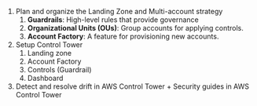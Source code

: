 1. Plan and organize the Landing Zone and Multi-account strategy
	1. **Guardrails**: High-level rules that provide governance
	2. **Organizational Units (OUs)**: Group accounts for applying controls.
	3. **Account Factory**: A feature for provisioning new accounts.
2. Setup Control Tower
	1. Landing zone
	2. Account Factory
	3. Controls (Guardrail)
	4. Dashboard
3. Detect and resolve drift in AWS Control Tower + Security guides in AWS Control Tower